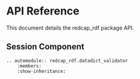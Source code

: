 API Reference
=============
This document details the redcap_rdf package API.

Session Component
-----------------
```eval_rst
.. automodule:: redcap_rdf.datadict_validator
    :members:
    :show-inheritance:
```
